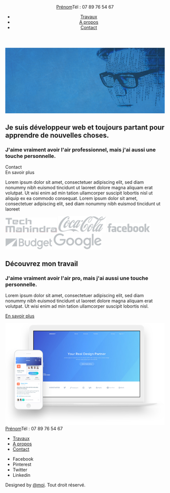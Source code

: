 <html lang="fr">
<head>
  	<meta charset="utf-8">
	<link rel="stylesheet" href="style.css">
  	<title>Prénom, développeur Web à ville</title>
  	<link rel="stylesheet" href="css/style.css">
</head>

<body>
  	<header>
		<div class="inside">
			<div><a href="#">Prénom</a>Tél : 07 89 76 54 67</div>
			<nav>
				<ul>
					<li><a href="#">Travaux</a></li>
					<li><a href="#">A propos</a></li>
					<li><a href="#">Contact</a></li>
				</ul>
			</nav>
		</div>
	</header>
		<div class="bghome">
			<img src="bg-home.jpg">
		</div>
			<h2>Je suis développeur web et toujours partant pour apprendre de nouvelles choses.</h2>
	<div>
		<h3>J'aime vraiment avoir l'air professionnel, mais j'ai aussi une touche personnelle.</h3>
		<div class="boutoncontact">
			Contact
		</div>
		<div class="boutonesp">
			En savoir plus
		</div>
			<p>Lorem ipsum dolor sit amet, consectetuer adipiscing elit, sed diam nonummy nibh euismod tincidunt ut laoreet dolore magna aliquam erat volutpat. Ut wisi enim ad min tation ullamcorper suscipit lobortis nisl ut aliquip ex ea commodo consequat.
			Lorem ipsum dolor sit amet, consectetuer adipiscing elit, sed diam nonummy nibh euismod tincidunt ut laoreet</p>
	</div>
	<div id="logos">
		<img src="logo-client-1.png">
		<img src="logo-client-2.png">
		<img src="logo-client-3.png">
		<img src="logo-client-4.png">
		<img src="logo-client-5.png">
	</div>
		<section>
			<div class="inside">
				<h2>Découvrez mon travail</h2>
				<div>
					<div>
						<h3>J'aime vraiment avoir l'air pro, mais j'ai aussi une touche personnelle.</h3>
						<p>Lorem ipsum dolor sit amet, consectetuer adipiscing elit, sed diam nonummy nibh euismod tincidunt ut laoreet dolore magna aliquam erat volutpat. Ut wisi enim ad min tation ullamcorper suscipit lobortis nisl.</p>
						<p><a href="#">En savoir plus</a></p>
					</div>
					<div>
						<img src="mockups.png" alt="Site xxxx" />
					</div>
				</div>
			</div>
		</section>
	</main>
	<footer>
		<div class="inside">
			<div class="footer-top">
			<div><a href="#">Prénom</a>Tél : 07 89 76 54 67</div>
				<nav>
					<ul>
						<li><a href="#">Travaux</a></li>
						<li><a href="#">A propos</a></li>
						<li><a href="#">Contact</a></li>
					</ul>
				</nav>
			</div>
			<div class="footer-bottom">
				<div>
					<ul>
						<li><i class="fa fa-facebook"></i><span>Facebook</span></li>
						<li><i class="fa fa-pinterest"></i><span>Pinterest</span></li>
						<li><i class="fa fa-twitter"></i><span>Twitter</span></li>
						<li><i class="fa fa-linkedin"></i><span>Linkedin</span></li>
					</ul>
				</div>
				<p>Designed by <a href="#">@moi</a>. Tout droit réservé.</p>
			</div>
		</div>
	</footer>
</body>
</html>
